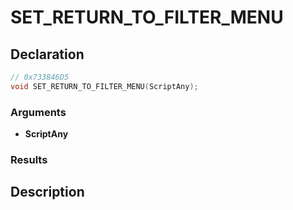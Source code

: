 # SET_RETURN_TO_FILTER_MENU

## Declaration
```cpp
// 0x733846D5
void SET_RETURN_TO_FILTER_MENU(ScriptAny);
```

### Arguments
- **ScriptAny**

### Results

## Description
